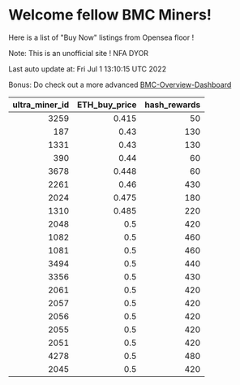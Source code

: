 # Welcome fellow BMC Miners!
Here is a list of "Buy Now" listings from Opensea floor !

Note: This is an unofficial site ! NFA DYOR

Last auto update at: Fri Jul  1 13:10:15 UTC 2022

Bonus: Do check out a more advanced [BMC-Overview-Dashboard](https://dune.com/defifunk/BMC-Overview-Dashboard)


|   ultra_miner_id |   ETH_buy_price |   hash_rewards |
|-----------------:|----------------:|---------------:|
|             3259 |           0.415 |             50 |
|              187 |           0.43  |            130 |
|             1331 |           0.43  |            130 |
|              390 |           0.44  |             60 |
|             3678 |           0.448 |             60 |
|             2261 |           0.46  |            430 |
|             2024 |           0.475 |            180 |
|             1310 |           0.485 |            220 |
|             2048 |           0.5   |            420 |
|             1082 |           0.5   |            460 |
|             1081 |           0.5   |            460 |
|             3494 |           0.5   |            440 |
|             3356 |           0.5   |            430 |
|             2061 |           0.5   |            420 |
|             2057 |           0.5   |            420 |
|             2056 |           0.5   |            420 |
|             2055 |           0.5   |            420 |
|             2051 |           0.5   |            420 |
|             4278 |           0.5   |            480 |
|             2045 |           0.5   |            420 |